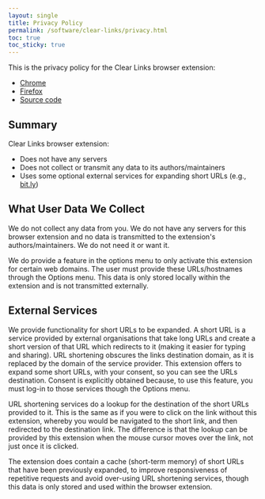```yaml
---
layout: single
title: Privacy Policy
permalink: /software/clear-links/privacy.html
toc: true
toc_sticky: true
---
```


<!-- markdownlint-disable MD033 -->

This is the privacy policy for the Clear Links browser extension:

- <i class="fab fa-chrome fa-fw" aria-hidden="true"></i> [Chrome](https://chrome.google.com/webstore/detail/clear-links/banknjcfbmhcbebgekpcenheaghfcood)
- <i class="fab fa-firefox fa-fw" aria-hidden="true"></i> [Firefox](https://addons.mozilla.org/en-GB/firefox/addon/clear-web-links/)
- <i class="fab fa-github fa-fw" aria-hidden="true"></i> [Source code](https://github.com/ChristopherBull/Clear-Links)

## Summary

Clear Links browser extension:

- Does not have any servers
- Does not collect or transmit any data to its authors/maintainers
- Uses some optional external services for expanding short URLs (e.g., [bit.ly](https://bitly.com/))

## What User Data We Collect

We do not collect any data from you. We do not have any servers for this browser extension and no data is transmitted to the extension's authors/maintainers. We do not need it or want it.

We do provide a feature in the options menu to only activate this extension for certain web domains. The user must provide these URLs/hostnames through the Options menu. This data is only stored locally within the extension and is not transmitted externally.

## External Services

We provide functionality for short URLs to be expanded. A short URL is a service provided by external organisations that take long URLs and create a short version of that URL which redirects to it (making it easier for typing and sharing). URL shortening obscures the links destination domain, as it is replaced by the domain of the service provider. This extension offers to expand some short URLs, with your consent, so you can see the URLs destination. Consent is explicitly obtained because, to use this feature, you must log-in to those services though the Options menu.

URL shortening services do a lookup for the destination of the short URLs provided to it. This is the same as if you were to click on the link without this extension, whereby you would be navigated to the short link, and then redirected to the destination link. The difference is that the lookup can be provided by this extension when the mouse cursor moves over the link, not just once it is clicked.

The extension does contain a cache (short-term memory) of short URLs that have been previously expanded, to improve responsiveness of repetitive requests and avoid over-using URL shortening services, though this data is only stored and used within the browser extension.
